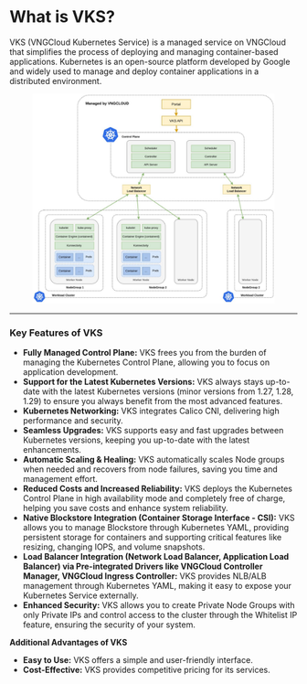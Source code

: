 # What is VKS?

VKS (VNGCloud Kubernetes Service) is a managed service on VNGCloud that simplifies the process of deploying and managing container-based applications. Kubernetes is an open-source platform developed by Google and widely used to manage and deploy container applications in a distributed environment.

<figure><img src="../.gitbook/assets/image.png" alt=""><figcaption></figcaption></figure>

***

### **Key Features of VKS**

* **Fully Managed Control Plane:** VKS frees you from the burden of managing the Kubernetes Control Plane, allowing you to focus on application development.
* **Support for the Latest Kubernetes Versions:** VKS always stays up-to-date with the latest Kubernetes versions (minor versions from 1.27, 1.28, 1.29) to ensure you always benefit from the most advanced features.
* **Kubernetes Networking:** VKS integrates Calico CNI, delivering high performance and security.
* **Seamless Upgrades:** VKS supports easy and fast upgrades between Kubernetes versions, keeping you up-to-date with the latest enhancements.
* **Automatic Scaling & Healing:** VKS automatically scales Node groups when needed and recovers from node failures, saving you time and management effort.
* **Reduced Costs and Increased Reliability:** VKS deploys the Kubernetes Control Plane in high availability mode and completely free of charge, helping you save costs and enhance system reliability.
* **Native Blockstore Integration (Container Storage Interface - CSI):** VKS allows you to manage Blockstore through Kubernetes YAML, providing persistent storage for containers and supporting critical features like resizing, changing IOPS, and volume snapshots.
* **Load Balancer Integration (Network Load Balancer, Application Load Balancer) via Pre-integrated Drivers like VNGCloud Controller Manager, VNGCloud Ingress Controller:** VKS provides NLB/ALB management through Kubernetes YAML, making it easy to expose your Kubernetes Service externally.
* **Enhanced Security:** VKS allows you to create Private Node Groups with only Private IPs and control access to the cluster through the Whitelist IP feature, ensuring the security of your system.

**Additional Advantages of VKS**

* **Easy to Use:** VKS offers a simple and user-friendly interface.
* **Cost-Effective:** VKS provides competitive pricing for its services.
